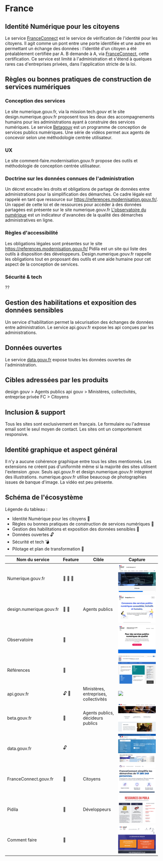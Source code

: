 # France

## Identité Numérique pour les citoyens
Le service [FranceConnect](https://franceconnect.gouv.fr/) est le service de vérification de l'identité pour les citoyens.
Il agit comme un pont entre une porte identifiée et une autre en permettant un échange des données : l'identité d'un citoyen a été préalablement certifiée par A. B demande à A, via [FranceConnect](https://franceconnect.gouv.fr/), cette certification.
Ce service est limité à l'administration et s'étend à quelques rares cas d'entreprises privées, dans l'application stricte de la loi.

## Règles ou bonnes pratiques de construction de services numériques
### Conception des services
Le site numerique.gouv.fr, via la mission tech.gouv et le site design.numerique.gouv.fr proposent tous les deux des accompagnements humains pour les administrations ayant à construire des services numériques.
Le service [Betagouv](https://beta.gouv.fr/) est un programme de conception de services publics numériques. Une série de vidéos permet aux agents de concevoir selon une méthodologie centrée utilisateur.

### UX
Le site comment-faire.modernisation.gouv.fr propose des outils et méthodologie de conception centrée utilisateur.

### Doctrine sur les données connues de l'administration
Un décret encadre les droits et obligations de partage de données entre administrations pour la simplification des démarches. Ce cadre légale est rappelé en tant que ressource sur https://references.modernisation.gouv.fr/.
Un rappel de cette loi et de ressources pour accéder à des données partagées est présente sur le site numerique.gouv.fr
[L'observatoire du numérique](https://observatoire.numerique.gouv.fr/) est un indicateur d'avancées de la qualité des démarches administratives en ligne.

### Règles d'accessibilité
Les obligations légales sont présentes sur le site https://references.modernisation.gouv.fr/
Pidila est un site qui liste des outils à disposition des développeurs.
Design.numerique.gouv.fr rappelle les obligations tout en proposant des outils et une aide humaine pour cet aspect de la conception de services.

### Sécurité & tech
??

## Gestion des habilitations et exposition des données sensibles
Un service d'habilitation permet la sécurisation des échanges de données entre administration.
Le service api.gouv.fr expose les api conçues par les administrations.

## Données ouvertes
Le service [data.gouv.fr](https://data.gouv.fr/) expose toutes les données ouvertes de l'administration.

## Cibles adressées par les produits
design gouv > Agents publics
api gouv > Ministères, collectivités, entreprise privée
FC > Citoyens

## Inclusion & support
Tous les sites sont exclusivement en français.
Le formulaire ou l'adresse email sont le seul moyen de contact.
Les sites ont un comportement responsive.

## Identité graphique et aspect général
Il n'y a aucune cohérence graphique entre tous les sites mentionnés. Les extensions ne créent pas d'uniformité même si la majorité des sites utilisent l'extension .gouv.
Seuls api.gouv.fr et design.numerique.gouv.fr intègrent des illustrations.
numerique.gouv.fr utilise beaucoup de photographies issues de banque d'image.
La vidéo est peu présente.

## Schéma de l'écosystème
Légende du tableau : 
- Identité Numérique pour les citoyens :bust_in_silhouette:
- Règles ou bonnes pratiques de construction de services numériques :beginner:
- Gestion des habilitations et exposition des données sensibles :closed_lock_with_key:
- Données ouvertes :unlock:
- Sécurité et tech :bomb:
- Pilotage et plan de transformation :dart:


| Nom du service    |  Feature |  Cible | Capture | 
|-------------------|---|---|---|
| Numerique.gouv.fr | :beginner: :closed_lock_with_key: :dart: |   |  ![](1_France.assets/1_France-numerique.png) |
| design.numerique.gouv.fr            | :beginner: :dart: |  Agents publics |   ![](1_France.assets/1_France-designgouv.png) |
| Observatoire      | :dart:  |   |  ![](1_France.assets/1_France-observatoire.png)|
| Références        | :dart: |   | ![](1_France.assets/1_France-references.png)|
| api.gouv.fr          | :unlock: :closed_lock_with_key:   | Ministères, entreprises, collectivités  | ![](1_France.assets/1_France-api.png) |
| beta.gouv.fr          | :beginner:  | Agents publics, décideurs publics  |![](1_France.assets/1_France-betagouv.png) |
| data.gouv.fr          | :unlock:  |   |  ![](1_France.assets/1_France-data.png)|
| FranceConnect.gouv.fr     | :bust_in_silhouette:  | Citoyens  |![](1_France.assets/1_France-fc.png) |
| Pidila           | :beginner:  | Développeurs  |![](1_France.assets/1_France-pidila.png)|
| Comment faire     | :beginner:  |   | ![](1_France.assets/1_France-commentfaire.png) 